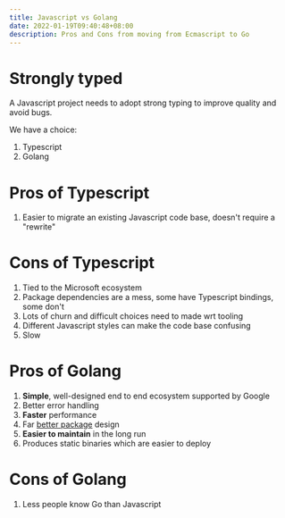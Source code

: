 ```yaml
---
title: Javascript vs Golang
date: 2022-01-19T09:40:48+08:00
description: Pros and Cons from moving from Ecmascript to Go
---
```


# Strongly typed

A Javascript project needs to adopt strong typing to improve quality and avoid
bugs.

We have a choice:

1. Typescript
2. Golang

# Pros of Typescript

1. Easier to migrate an existing Javascript code base, doesn't require a "rewrite"

# Cons of Typescript

1. Tied to the Microsoft ecosystem
2. Package dependencies are a mess, some have Typescript bindings, some don't
3. Lots of churn and difficult choices need to made wrt tooling
4. Different Javascript styles can make the code base confusing
5. Slow

# Pros of Golang

1. **Simple**, well-designed end to end ecosystem supported by Google
2. Better error handling
3. **Faster** performance
4. Far [better package](https://research.swtch.com/npm-colors) design
5. **Easier to maintain** in the long run
6. Produces static binaries which are easier to deploy

# Cons of Golang

1. Less people know Go than Javascript
